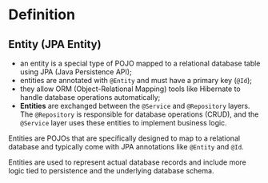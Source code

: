 # Definition
## Entity (JPA Entity)
- an entity is a special type of POJO mapped to a relational database table using JPA (Java Persistence API);
- entities are annotated with `@Entity` and must have a primary key (`@Id`);
- they allow ORM (Object-Relational Mapping) tools like Hibernate to handle database operations automatically;
- **Entities** are exchanged between the `@Service` and `@Repository` layers. The `@Repository`
is responsible for database operations (CRUD), and the `@Service` layer uses these entities to 
implement business logic.
  
Entities are POJOs that are specifically designed to map to a relational database
and typically come with JPA annotations like `@Entity` and `@Id`.

Entities are used to represent actual database records and include more logic tied to
persistence and the underlying database schema.  
